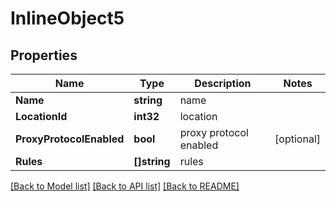 # InlineObject5

## Properties

Name | Type | Description | Notes
------------ | ------------- | ------------- | -------------
**Name** | **string** |  name | 
**LocationId** | **int32** |  location | 
**ProxyProtocolEnabled** | **bool** |  proxy protocol enabled | [optional] 
**Rules** | **[]string** |  rules | 

[[Back to Model list]](../README.md#documentation-for-models) [[Back to API list]](../README.md#documentation-for-api-endpoints) [[Back to README]](../README.md)


